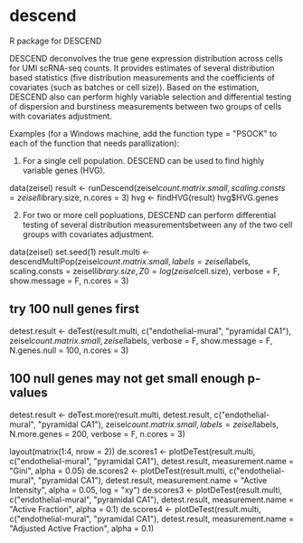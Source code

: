 # descend

R package for DESCEND

DESCEND deconvolves the true gene expression distribution across cells for UMI scRNA-seq counts. It provides estimates of several distribution based statistics (five distribution measurements and the coefficients of covariates (such as batches or cell size)). Based on the estimation, DESCEND also can perform highly variable selection and differential testing of dispersion and burstiness measurements between two groups of cells with covariates adjustment.


Examples (for a Windows machine, add the function type = "PSOCK" to each of the function that needs parallization):

1. For a single cell population. DESCEND can be used to find highly variable genes (HVG).

 data(zeisel)
 result <- runDescend(zeisel$count.matrix.small, 
                      scaling.consts = zeisel$library.size, n.cores = 3)
 hvg <- findHVG(result)
 hvg$HVG.genes

2. For two or more cell popluations, DESCEND can perform differential testing of several distribution measurementsbetween any of the two cell groups with covariates adjustment.

  data(zeisel)
  set.seed(1)
  result.multi <- descendMultiPop(zeisel$count.matrix.small,
                                  labels = zeisel$labels,
                                  scaling.consts = zeisel$library.size,
                                  Z0 = log(zeisel$cell.size), verbose = F, show.message = F,
                                  n.cores = 3)
  ## try 100 null genes first
  detest.result <- deTest(result.multi, c("endothelial-mural", "pyramidal CA1"),
                          zeisel$count.matrix.small, zeisel$labels,
                          verbose = F, show.message = F,
                          N.genes.null = 100, n.cores = 3)
  
  ## 100 null genes may not get small enough p-values
  detest.result <- deTest.more(result.multi, detest.result, 
                               c("endothelial-mural", "pyramidal CA1"),
                               zeisel$count.matrix.small, labels = zeisel$labels, 
                               N.more.genes = 200, verbose = F, 
                               n.cores = 3)
  
  layout(matrix(1:4, nrow = 2))
  de.scores1 <- plotDeTest(result.multi, c("endothelial-mural", "pyramidal CA1"),
                          detest.result, measurement.name = "Gini", alpha = 0.05)
  de.scores2 <- plotDeTest(result.multi, c("endothelial-mural", "pyramidal CA1"),
                          detest.result, measurement.name = "Active Intensity", 
                          alpha = 0.05, log = "xy")
  de.scores3 <- plotDeTest(result.multi, c("endothelial-mural", "pyramidal CA1"),
                          detest.result, measurement.name = "Active Fraction", alpha = 0.1)
  de.scores4 <- plotDeTest(result.multi, c("endothelial-mural", "pyramidal CA1"),
                          detest.result, measurement.name = "Adjusted Active Fraction", alpha = 0.1)


